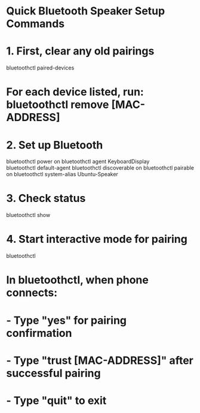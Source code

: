 # Quick Bluetooth Speaker Setup Commands

# 1. First, clear any old pairings
bluetoothctl paired-devices
# For each device listed, run: bluetoothctl remove [MAC-ADDRESS]

# 2. Set up Bluetooth
bluetoothctl power on
bluetoothctl agent KeyboardDisplay  
bluetoothctl default-agent
bluetoothctl discoverable on
bluetoothctl pairable on
bluetoothctl system-alias Ubuntu-Speaker

# 3. Check status
bluetoothctl show

# 4. Start interactive mode for pairing
bluetoothctl
# In bluetoothctl, when phone connects:
# - Type "yes" for pairing confirmation
# - Type "trust [MAC-ADDRESS]" after successful pairing
# - Type "quit" to exit
